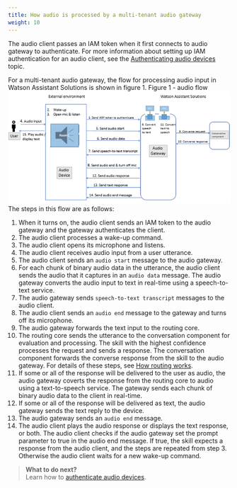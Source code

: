 ```yaml
---
title: How audio is processed by a multi-tenant audio gateway
weight: 10
---
```

The audio client passes an IAM token when it first connects to audio gateway to authenticate. For more information about setting up IAM authentication for an audio client, see the [Authenticating audio devices]({{site.baseurl}}/audio/audio+authentication/) topic.

For a multi-tenant audio gateway, the flow for processing audio input in Watson Assistant Solutions is shown in figure 1.
Figure 1 - audio flow
![audio flow](flow.PNG)<br/>
The steps in this flow are as follows:
1. When it turns on, the audio client sends an IAM token to the audio gateway and the gateway authenticates the client.
1. The audio client processes a wake-up command.
2. The audio client opens its microphone and listens.
3. The audio client receives audio input from a user utterance.
4. The audio client sends an `audio start` message to the audio gateway.
5. For each chunk of binary audio data in the utterance, the audio client sends the audio that it captures in an `audio data` message. The audio gateway converts the audio input to text in real-time using a speech-to-text service.
6. The audio gateway sends `speech-to-text transcript` messages to the audio client.
7. The audio client sends an `audio end` message to the gateway and turns off its microphone.
9. The audio gateway forwards the text input to the routing core.
10. The routing core sends the utterance to the conversation component for evaluation and processing. The skill with the highest confidence processes the request and sends a response. The conversation component forwards the converse response from the skill to the audio gateway. For details of these steps, see [How routing works]({{site.baseurl}}/understand-service/how_it_works/).
11. If some or all of the response will be delivered to the user as audio, the audio gateway coverts the response from the routing core to audio using a text-to-speech service.  The gateway sends each chunk of binary audio data to the client in real-time.
12. If some or all of the response will be delivered as text, the audio gateway sends the text reply to the device.
13. The audio gateway sends an `audio end` message.
14. The audio client plays the audio response or displays the text response, or both. The audio client checks if the audio gateway set the prompt parameter to true in the audio end message. If true, the skill expects a response from the audio client, and the steps are repeated from step 3.  Otherwise the audio client waits for a new wake-up command.

> **What to do next?**<br/>
Learn how to [authenticate audio devices]({{site.baseurl}}/audio/audio+authentication/).
